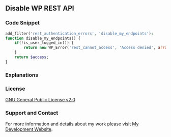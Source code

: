 ## Disable WP REST API

### Code Snippet

```php
add_filter('rest_authentication_errors', 'disable_my_endpoints');
function disable_my_endpoints() {
    if(!is_user_logged_in()) {
        return new WP_Error('rest_cannot_access', 'Access denied', array('status' => rest_authorization_required_code()));
    }
    return $access;
}
```
### Explanations

### License

[GNU General Public License v2.0](https://github.com/dedewiweka/snippets/blob/main/LICENSE)

### Support and Contact

For more information and details about my work please visit [My Development Website](https://dede.wiweka.com/development).